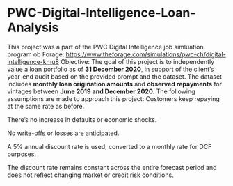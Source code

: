 # PWC-Digital-Intelligence-Loan-Analysis
This project was a part of the PWC Digital Intelligence job simluation program ob Forage: https://www.theforage.com/simulations/pwc-ch/digital-intelligence-kmu8
Objective: 
The goal of this project is to independently value a loan portfolio as of **31 December 2020**, in support of the client’s year-end audit based on the provided prompt and the dataset.
The dataset includes **monthly loan origination amounts** and **observed repayments** for vintages between **June 2019 and December 2020**. 
The following assumptions are made to approach this project: 
Customers keep repaying at the same rate as before.

There’s no increase in defaults or economic shocks.

No write-offs or losses are anticipated.

A 5% annual discount rate is used, converted to a monthly rate for DCF purposes.

The discount rate remains constant across the entire forecast period and does not reflect changing market or credit risk conditions.


